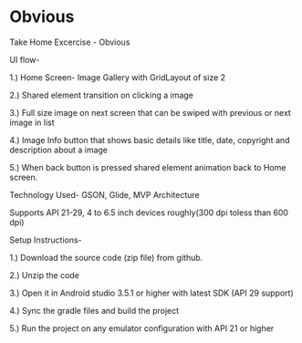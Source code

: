# Obvious
Take Home Excercise - Obvious

UI flow-

1.) Home Screen- Image Gallery with GridLayout of size 2

2.) Shared element transition on clicking a image 

3.) Full size image on next screen that can be swiped with previous or next image in list

4.) Image Info button that shows basic details like title, date, copyright and description about a image

5.) When back button is pressed shared element animation back to Home screen.

Technology Used-
GSON, Glide, MVP Architecture

Supports API 21-29, 4 to 6.5 inch devices roughly(300 dpi toless than 600 dpi)

Setup Instructions-

1.) Download the source code (zip file) from github.

2.) Unzip the code

3.) Open it in Android studio 3.5.1 or higher  with latest SDK  (API 29 support)

4.) Sync the gradle files and build the project

5.) Run the project on any emulator configuration with API 21 or higher
